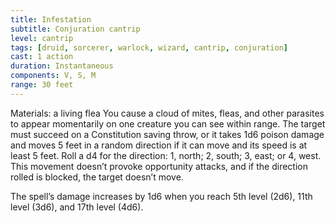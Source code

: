 ```yaml
---
title: Infestation
subtitle: Conjuration cantrip
level: cantrip
tags: [druid, sorcerer, warlock, wizard, cantrip, conjuration]
cast: 1 action
duration: Instantaneous
components: V, S, M
range: 30 feet
---
```

Materials: a living flea
You cause a cloud of mites, fleas, and other parasites to appear momentarily on one creature you can see within range. The target must succeed on a Constitution saving throw, or it takes 1d6 poison damage and moves 5 feet in a random direction if it can move and its speed is at least 5 feet. Roll a d4 for the direction: 1, north; 2, south; 3, east; or 4, west. This movement doesn’t provoke opportunity attacks, and if the direction rolled is blocked, the target doesn’t move.

The spell’s damage increases by 1d6 when you reach 5th level (2d6), 11th level (3d6), and 17th level (4d6).